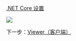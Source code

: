 [.NET Core 设置](/zh-CN/viewer/netcore.md ':include :type=markdown')

![](_media/netcore/project_all_files.png)

下一步：[Viewer（客户端）](/zh-CN/viewer/2legged/ui)
